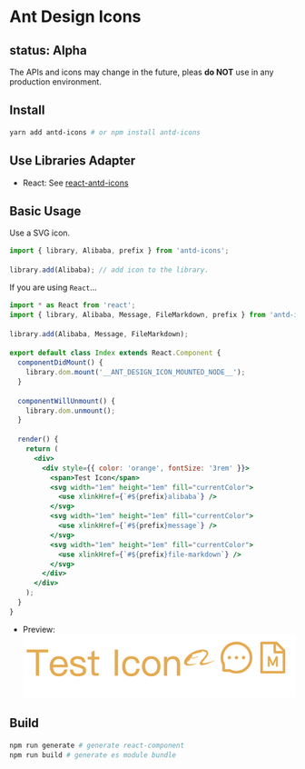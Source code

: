 # Ant Design Icons

## status: **Alpha**

The APIs and icons may change in the future, pleas **do NOT** use in any production environment.

## Install

```bash
yarn add antd-icons # or npm install antd-icons
```

## Use Libraries Adapter

- React: See [react-antd-icons](./packages/react-antd-icons)

## Basic Usage

Use a SVG icon.

```ts
import { library, Alibaba, prefix } from 'antd-icons';

library.add(Alibaba); // add icon to the library.
```

If you are using `React`...
```jsx
import * as React from 'react';
import { library, Alibaba, Message, FileMarkdown, prefix } from 'antd-icons';

library.add(Alibaba, Message, FileMarkdown);

export default class Index extends React.Component {
  componentDidMount() {
    library.dom.mount('__ANT_DESIGN_ICON_MOUNTED_NODE__');
  }

  componentWillUnmount() {
    library.dom.unmount();
  }

  render() {
    return (
      <div>
        <div style={{ color: 'orange', fontSize: '3rem' }}>
          <span>Test Icon</span>
          <svg width="1em" height="1em" fill="currentColor">
            <use xlinkHref={`#${prefix}alibaba`} />
          </svg>
          <svg width="1em" height="1em" fill="currentColor">
            <use xlinkHref={`#${prefix}message`} />
          </svg>
          <svg width="1em" height="1em" fill="currentColor">
            <use xlinkHref={`#${prefix}file-markdown`} />
          </svg>
        </div>
      </div>
    );
  }
}
```

- Preview:
![antd-icons](./docs/test-icons.png)

## Build
```bash
npm run generate # generate react-component
npm run build # generate es module bundle
```
